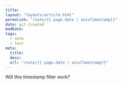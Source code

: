```yaml
---
title: 
layout: "layouts/article.html"
permalink: "/note/{{ page.date | unixTimestamp}}"
date: git Created
modDate: 
tags:
  - note
  - test
meta:
  title: 
  desc: 
  url: "/note/{{ page.date | unixTimestamp}}"
---
```


Will this timestamp filter work?
